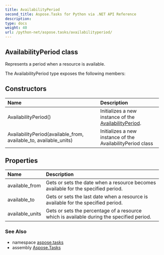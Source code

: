 ```yaml
---
title: AvailabilityPeriod
second_title: Aspose.Tasks for Python via .NET API Reference
description: 
type: docs
weight: 40
url: /python-net/aspose.tasks/availabilityperiod/
---
```


## AvailabilityPeriod class

Represents a period when a resource is available.

The AvailabilityPeriod type exposes the following members:
## Constructors
| Name | Description |
| :- | :- |
|AvailabilityPeriod()|Initializes a new instance of the [AvailabilityPeriod](/tasks/python-net/aspose.tasks/availabilityperiod/).|
|AvailabilityPeriod(available_from, available_to, available_units)|Initializes a new instance of the AvailabilityPeriod class|
## Properties
| Name | Description |
| :- | :- |
|available_from|Gets or sets the date when a resource becomes available for the specified period.|
|available_to|Gets or sets the last date when a resource is available for the specified period.|
|available_units|Gets or sets the percentage of a resource which is available during the specified period.|

### See Also

* namespace [aspose.tasks](/tasks/python-net/aspose.tasks/)
* assembly [Aspose.Tasks](/tasks/python-net/)

